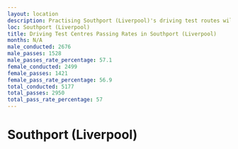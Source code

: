 ```yaml
---
layout: location
description: Practising Southport (Liverpool)'s driving test routes will help you become more confident in your gear-changing abilities.
loc: Southport (Liverpool)
title: Driving Test Centres Passing Rates in Southport (Liverpool)
months: N/A
male_conducted: 2676
male_passes: 1528
male_passes_rate_percentage: 57.1
female_conducted: 2499
female_passes: 1421
female_pass_rate_percentage: 56.9
total_conducted: 5177
total_passes: 2950
total_pass_rate_percentage: 57
---
```


# Southport (Liverpool)
